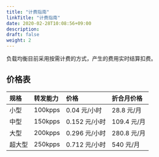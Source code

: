 ```yaml
---
title: "计费指南"
linkTitle: "计费指南"
date: 2020-02-28T10:08:56+09:00
description:
draft: false
weight: 2
---
```



负载均衡目前采用按需计费的方式，产生的费用实时结算扣费。

## 价格表

|规格    |转发能力    |价格   |折合月价格    |
|:----|:----|:----|:----|
|小型   |100kpps    |0.04 元/小时 |28.8 元/月   |
|中型   |150kpps    |0.152 元/小时 |109.4 元/月    |
|大型   |200kpps    |0.296 元/小时 |280.8 元/月    |
|超大型   |250kpps    |0.712 元/小时 |540 元/月    |

